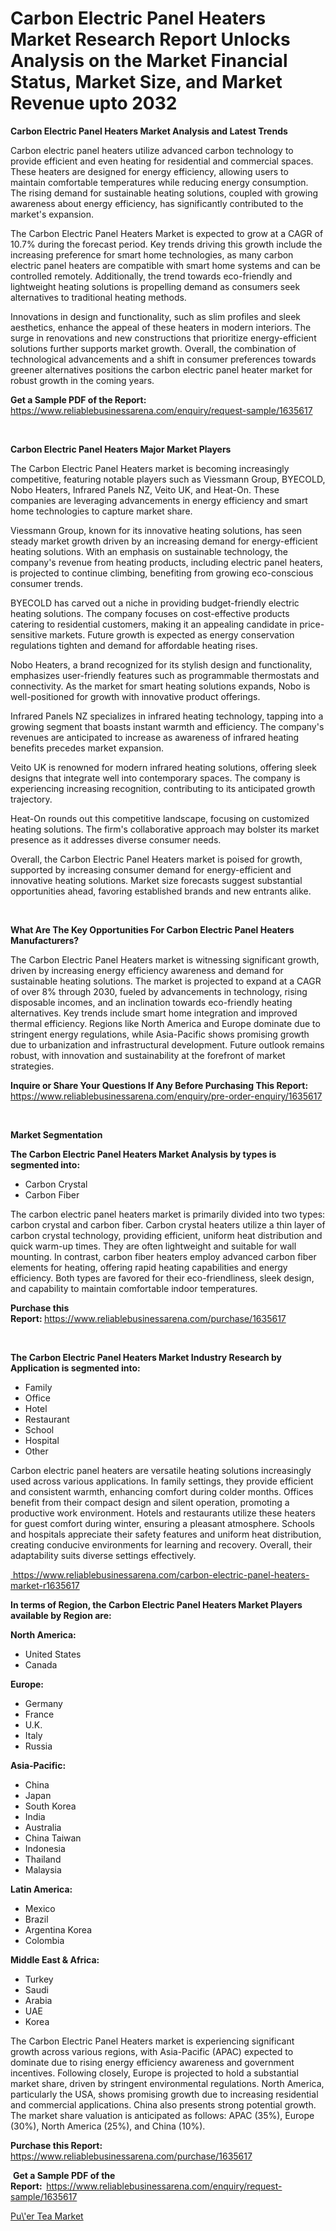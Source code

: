 <p><h1>Carbon Electric Panel Heaters Market Research Report Unlocks Analysis on the Market Financial Status, Market Size, and Market Revenue upto 2032</h1></p><p><strong>Carbon Electric Panel Heaters Market Analysis and Latest Trends</strong></p>
<p><p>Carbon electric panel heaters utilize advanced carbon technology to provide efficient and even heating for residential and commercial spaces. These heaters are designed for energy efficiency, allowing users to maintain comfortable temperatures while reducing energy consumption. The rising demand for sustainable heating solutions, coupled with growing awareness about energy efficiency, has significantly contributed to the market's expansion.</p><p>The Carbon Electric Panel Heaters Market is expected to grow at a CAGR of 10.7% during the forecast period. Key trends driving this growth include the increasing preference for smart home technologies, as many carbon electric panel heaters are compatible with smart home systems and can be controlled remotely. Additionally, the trend towards eco-friendly and lightweight heating solutions is propelling demand as consumers seek alternatives to traditional heating methods.</p><p>Innovations in design and functionality, such as slim profiles and sleek aesthetics, enhance the appeal of these heaters in modern interiors. The surge in renovations and new constructions that prioritize energy-efficient solutions further supports market growth. Overall, the combination of technological advancements and a shift in consumer preferences towards greener alternatives positions the carbon electric panel heater market for robust growth in the coming years.</p></p>
<p><strong>Get a Sample PDF of the Report:&nbsp;</strong> <a href="https://www.reliablebusinessarena.com/enquiry/request-sample/1635617?utm_campaign=3222&utm_medium=2&utm_source=Github&utm_content=ia&utm_term=23032025&utm_id=carbon-electric-panel-heaters">https://www.reliablebusinessarena.com/enquiry/request-sample/1635617</a></p>
<p>&nbsp;</p>
<p><strong>Carbon Electric Panel Heaters Major Market Players</strong></p>
<p><p>The Carbon Electric Panel Heaters market is becoming increasingly competitive, featuring notable players such as Viessmann Group, BYECOLD, Nobo Heaters, Infrared Panels NZ, Veito UK, and Heat-On. These companies are leveraging advancements in energy efficiency and smart home technologies to capture market share.</p><p>Viessmann Group, known for its innovative heating solutions, has seen steady market growth driven by an increasing demand for energy-efficient heating solutions. With an emphasis on sustainable technology, the company's revenue from heating products, including electric panel heaters, is projected to continue climbing, benefiting from growing eco-conscious consumer trends.</p><p>BYECOLD has carved out a niche in providing budget-friendly electric heating solutions. The company focuses on cost-effective products catering to residential customers, making it an appealing candidate in price-sensitive markets. Future growth is expected as energy conservation regulations tighten and demand for affordable heating rises.</p><p>Nobo Heaters, a brand recognized for its stylish design and functionality, emphasizes user-friendly features such as programmable thermostats and connectivity. As the market for smart heating solutions expands, Nobo is well-positioned for growth with innovative product offerings.</p><p>Infrared Panels NZ specializes in infrared heating technology, tapping into a growing segment that boasts instant warmth and efficiency. The company's revenues are anticipated to increase as awareness of infrared heating benefits precedes market expansion.</p><p>Veito UK is renowned for modern infrared heating solutions, offering sleek designs that integrate well into contemporary spaces. The company is experiencing increasing recognition, contributing to its anticipated growth trajectory.</p><p>Heat-On rounds out this competitive landscape, focusing on customized heating solutions. The firm's collaborative approach may bolster its market presence as it addresses diverse consumer needs.</p><p>Overall, the Carbon Electric Panel Heaters market is poised for growth, supported by increasing consumer demand for energy-efficient and innovative heating solutions. Market size forecasts suggest substantial opportunities ahead, favoring established brands and new entrants alike.</p></p>
<p>&nbsp;</p>
<p><strong>What Are The Key Opportunities For Carbon Electric Panel Heaters Manufacturers?</strong></p>
<p><p>The Carbon Electric Panel Heaters market is witnessing significant growth, driven by increasing energy efficiency awareness and demand for sustainable heating solutions. The market is projected to expand at a CAGR of over 8% through 2030, fueled by advancements in technology, rising disposable incomes, and an inclination towards eco-friendly heating alternatives. Key trends include smart home integration and improved thermal efficiency. Regions like North America and Europe dominate due to stringent energy regulations, while Asia-Pacific shows promising growth due to urbanization and infrastructural development. Future outlook remains robust, with innovation and sustainability at the forefront of market strategies.</p></p>
<p><strong>Inquire or Share Your Questions If Any Before Purchasing This Report:</strong> <a href="https://www.reliablebusinessarena.com/enquiry/pre-order-enquiry/1635617?utm_campaign=3222&utm_medium=2&utm_source=Github&utm_content=ia&utm_term=23032025&utm_id=carbon-electric-panel-heaters">https://www.reliablebusinessarena.com/enquiry/pre-order-enquiry/1635617</a></p>
<p>&nbsp;</p>
<p><strong>Market Segmentation</strong></p>
<p><strong>The Carbon Electric Panel Heaters Market Analysis by types is segmented into:</strong></p>
<p><ul><li>Carbon Crystal</li><li>Carbon Fiber</li></ul></p>
<p><p>The carbon electric panel heaters market is primarily divided into two types: carbon crystal and carbon fiber. Carbon crystal heaters utilize a thin layer of carbon crystal technology, providing efficient, uniform heat distribution and quick warm-up times. They are often lightweight and suitable for wall mounting. In contrast, carbon fiber heaters employ advanced carbon fiber elements for heating, offering rapid heating capabilities and energy efficiency. Both types are favored for their eco-friendliness, sleek design, and capability to maintain comfortable indoor temperatures.</p></p>
<p><strong>Purchase this Report:&nbsp;</strong><a href="https://www.reliablebusinessarena.com/purchase/1635617?utm_campaign=3222&utm_medium=2&utm_source=Github&utm_content=ia&utm_term=23032025&utm_id=carbon-electric-panel-heaters">https://www.reliablebusinessarena.com/purchase/1635617</a></p>
<p>&nbsp;</p>
<p><strong>The Carbon Electric Panel Heaters Market Industry Research by Application is segmented into:</strong></p>
<p><ul><li>Family</li><li>Office</li><li>Hotel</li><li>Restaurant</li><li>School</li><li>Hospital</li><li>Other</li></ul></p>
<p><p>Carbon electric panel heaters are versatile heating solutions increasingly used across various applications. In family settings, they provide efficient and consistent warmth, enhancing comfort during colder months. Offices benefit from their compact design and silent operation, promoting a productive work environment. Hotels and restaurants utilize these heaters for guest comfort during winter, ensuring a pleasant atmosphere. Schools and hospitals appreciate their safety features and uniform heat distribution, creating conducive environments for learning and recovery. Overall, their adaptability suits diverse settings effectively.</p></p>
<p><a href="https://www.reliablebusinessarena.com/carbon-electric-panel-heaters-market-r1635617?utm_campaign=3222&utm_medium=2&utm_source=Github&utm_content=ia&utm_term=23032025&utm_id=carbon-electric-panel-heaters">&nbsp;https://www.reliablebusinessarena.com/carbon-electric-panel-heaters-market-r1635617</a></p>
<p><strong>In terms of Region, the Carbon Electric Panel Heaters Market Players available by Region are:</strong></p>
<p>
    <p> <strong> North America: </strong>
        <ul>
            <li>United States</li>
            <li>Canada</li>
        </ul>
        </p> 
    <p> <strong> Europe: </strong>
        <ul>
            <li>Germany</li>
            <li>France</li>
            <li>U.K.</li>
            <li>Italy</li>
            <li>Russia</li>
        </ul>
        </p> 
    <p> <strong> Asia-Pacific: </strong>
        <ul>
            <li>China</li>
            <li>Japan</li>
            <li>South Korea</li>
            <li>India</li>
            <li>Australia</li>
            <li>China Taiwan</li>
            <li>Indonesia</li>
            <li>Thailand</li>
            <li>Malaysia</li>
        </ul>
        </p> 
    <p> <strong> Latin America: </strong>
        <ul>
            <li>Mexico</li>
            <li>Brazil</li>
            <li>Argentina Korea</li>
            <li>Colombia</li>
        </ul>
        </p> 
    <p> <strong> Middle East & Africa: </strong>
        <ul>
            <li>Turkey</li>
            <li>Saudi</li>
            <li>Arabia</li>
            <li>UAE</li>
            <li>Korea</li>
        </ul>
    </p>
    </p>
<p><p>The Carbon Electric Panel Heaters market is experiencing significant growth across various regions, with Asia-Pacific (APAC) expected to dominate due to rising energy efficiency awareness and government incentives. Following closely, Europe is projected to hold a substantial market share, driven by stringent environmental regulations. North America, particularly the USA, shows promising growth due to increasing residential and commercial applications. China also presents strong potential growth. The market share valuation is anticipated as follows: APAC (35%), Europe (30%), North America (25%), and China (10%).</p></p>
<p><strong>Purchase this Report: </strong><a href="https://www.reliablebusinessarena.com/purchase/1635617?utm_campaign=3222&utm_medium=2&utm_source=Github&utm_content=ia&utm_term=23032025&utm_id=carbon-electric-panel-heaters">https://www.reliablebusinessarena.com/purchase/1635617</a></p>
<p>&nbsp;<strong>Get a Sample PDF of the Report:&nbsp;&nbsp;</strong><a href="https://www.reliablebusinessarena.com/enquiry/request-sample/1635617?utm_campaign=3222&utm_medium=2&utm_source=Github&utm_content=ia&utm_term=23032025&utm_id=carbon-electric-panel-heaters">https://www.reliablebusinessarena.com/enquiry/request-sample/1635617</a></p>
<p><strong></strong></p>
<p><p><a href="https://github.com/ijffseandy/Market-Research-Report-List-1/blob/main/puer-tea-market.md?utm_campaign=3222&utm_medium=2&utm_source=Github&utm_content=ia&utm_term=23032025&utm_id=carbon-electric-panel-heaters">Pu\'er Tea Market</a></p></p>